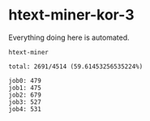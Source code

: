 # htext-miner-kor-3

Everything doing here is automated.

```
htext-miner

total: 2691/4514 (59.61453256535224%)

job0: 479
job1: 475
job2: 679
job3: 527
job4: 531
```
